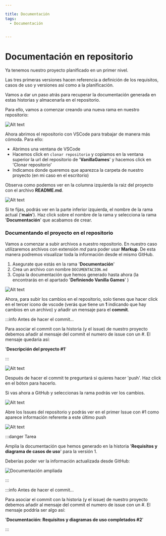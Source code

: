 ```yaml
---

title: Documentación
tags:
  - Documentación


---
```


# Documentación en repositorio
Ya tenemos nuestro proyecto planificado en un primer nivel.

Las tres primeras versiones hacen referencia a definición de los requisitos, casos de uso y versiones así como a la planificación.

Vamos a dar un paso atrás para recuperar la documentación generada en estas historias y almacenarla en el repositorio.

Para ello, vamos a comenzar creando una nueva rama en nuestro repositorio:

![Alt text](image-5.png)

Ahora abrimos el repositorio con VSCode para trabajar de manera más cómoda. Para ello:

- Abrimos una ventana de VSCode
- Hacemos click en `clonar repositorio` y copiamos en la ventana superior la url del repositorio de '**VanillaGames**' y hacemos click en 'Clonar repositorio'
- Indicamos donde queremos que aparezca la carpeta de nuestro proyecto (en mi caso en el escritorio)

Observa como podemos ver en la columna izquierda la raiz del proyecto con el archivo **README.md**.

![Alt text](image-6.png)

Si te fijas, podrás ver en la parte inferior izquierda, el nombre de la rama actual ('**main**'). Haz click sobre el nombre de la rama y selecciona la rama '**Documentación**' que acabamos de crear.

### Documentando el proyecto en el repositorio

Vamos a comenzar a subir archivos a nuestro repositorio. En nuestro caso utilizaremos archivos con extensión *md* para poder usar **Markup**. De esta manera podremos visualizar toda la información desde el mismo GitHub.


1. Asegurate que estás en la rama '**Documentación**'
2. Crea un archivo con nombre `DOCUMENTACION.md`
3. Copia la documentación que hemos generado hasta ahora (la encontrarás en el apartado '**Definiendo Vanilla Games**' ) 

![Alt text](image-7.png)

Ahora, para subir los cambios en el repositorio, solo tienes que hacer click en el tercer icono de vscode (verás que tiene un **1** indicando que hay cambios en un archivo) y añadir un mensaje para el **commit**.

:::info Antes de hacer el commit...

Para asociar el commit con la historia (y el issue) de nuestro proyecto debemos añadir al mensaje del commit el numero de issue con un #. El mensaje quedaria así:

'**Descripción del proyecto #1**'

:::

![Alt text](image-8.png)

Después de hacer el commit te preguntará si quieres hacer 'push'. Haz click en el bóton para hacerlo.

Si vas ahora a GitHub y seleccionas la rama podrás ver los cambios.

![Alt text](image-9.png)

Abre los Issues del repositorio y podrás ver en el primer Issue con #1 como aparece información referente a este último push

![Alt text](image-10.png)

:::danger Tarea

Amplia la documentación que hemos generado en la historia '**Requisitos y diagrama de casos de uso**' para la versión 1.

Deberías poder ver la información actualizada desde GitHub:

![Documentación ampliada](image-11.png)

:::

:::info Antes de hacer el commit...

Para asociar el commit con la historia (y el issue) de nuestro proyecto debemos añadir al mensaje del commit el numero de issue con un #. El mensaje poddría ser algo así:

'**Documentación: Requisitos y diagramas de uso completados #2**'

:::


